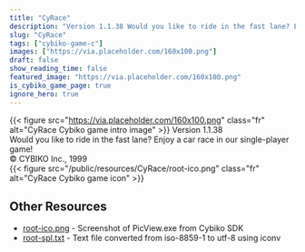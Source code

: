```yaml
---
title: "CyRace"
description: "Version 1.1.38 Would you like to ride in the fast lane? Enjoy a car race in our single-player game! © CYBIKO Inc., 1999  "
slug: "CyRace"
tags: ["cybiko-game-c"]
images: ["https://via.placeholder.com/160x100.png"]
draft: false
show_reading_time: false
featured_image: "https://via.placeholder.com/160x100.png"
is_cybiko_game_page: true
ignore_hero: true
---
```

{{< figure src="https://via.placeholder.com/160x100.png" class="fr" alt="CyRace Cybiko game intro image" >}}
Version 1.1.38 \
Would you like to ride in the fast lane? Enjoy a car race in our single-player game! \
© CYBIKO Inc., 1999 \
 {{< figure src="/public/resources/CyRace/root-ico.png" class="fr" alt="CyRace Cybiko game icon" >}}

## Other Resources
* [root-ico.png](/public/resources/CyRace/root-ico.png) - Screenshot of PicView.exe from Cybiko SDK
* [root-spl.txt](/public/resources/CyRace/root-spl.txt) - Text file converted from iso-8859-1 to utf-8 using iconv
